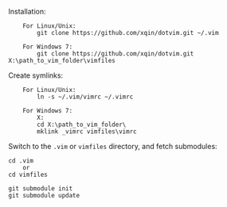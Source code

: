 Installation:

		For Linux/Unix:
			git clone https://github.com/xqin/dotvim.git ~/.vim

		For Windows 7:
			git clone https://github.com/xqin/dotvim.git X:\path_to_vim_folder\vimfiles


Create symlinks:

		For Linux/Unix:
			ln -s ~/.vim/vimrc ~/.vimrc

		For Windows 7:
			X:
			cd X:\path_to_vim_folder\
			mklink _vimrc vimfiles\vimrc


Switch to the `.vim` or `vimfiles` directory, and fetch submodules:

    cd .vim
        or
    cd vimfiles

    git submodule init
    git submodule update
